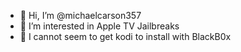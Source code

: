 - 👋 Hi, I’m @michaelcarson357
- 👀 I’m interested in Apple TV Jailbreaks
- 🌱 I cannot seem to get kodi to install with BlackB0x

